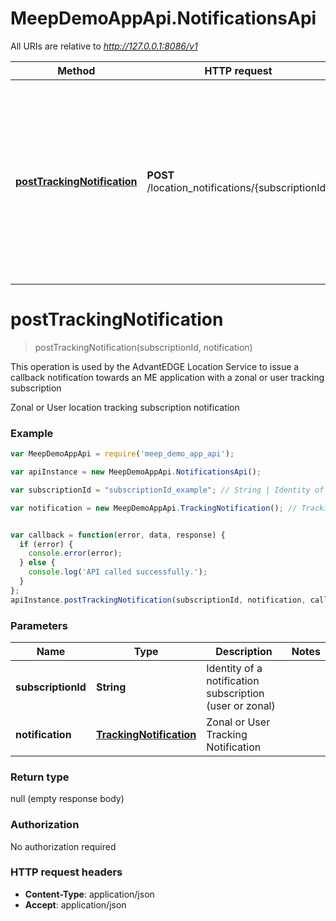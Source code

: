 # MeepDemoAppApi.NotificationsApi

All URIs are relative to *http://127.0.0.1:8086/v1*

Method | HTTP request | Description
------------- | ------------- | -------------
[**postTrackingNotification**](NotificationsApi.md#postTrackingNotification) | **POST** /location_notifications/{subscriptionId} | This operation is used by the AdvantEDGE Location Service to issue a callback notification towards an ME application with a zonal or user tracking subscription


<a name="postTrackingNotification"></a>
# **postTrackingNotification**
> postTrackingNotification(subscriptionId, notification)

This operation is used by the AdvantEDGE Location Service to issue a callback notification towards an ME application with a zonal or user tracking subscription

Zonal or User location tracking subscription notification

### Example
```javascript
var MeepDemoAppApi = require('meep_demo_app_api');

var apiInstance = new MeepDemoAppApi.NotificationsApi();

var subscriptionId = "subscriptionId_example"; // String | Identity of a notification subscription (user or zonal)

var notification = new MeepDemoAppApi.TrackingNotification(); // TrackingNotification | Zonal or User Tracking Notification


var callback = function(error, data, response) {
  if (error) {
    console.error(error);
  } else {
    console.log('API called successfully.');
  }
};
apiInstance.postTrackingNotification(subscriptionId, notification, callback);
```

### Parameters

Name | Type | Description  | Notes
------------- | ------------- | ------------- | -------------
 **subscriptionId** | **String**| Identity of a notification subscription (user or zonal) | 
 **notification** | [**TrackingNotification**](TrackingNotification.md)| Zonal or User Tracking Notification | 

### Return type

null (empty response body)

### Authorization

No authorization required

### HTTP request headers

 - **Content-Type**: application/json
 - **Accept**: application/json


